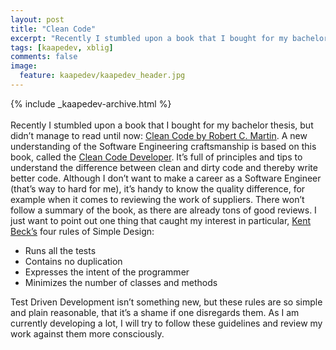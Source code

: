 ```yaml
---
layout: post
title: "Clean Code"
excerpt: "Recently I stumbled upon a book that I bought for my bachelor thesis, but didn’t manage to read until now: Clean Code by Robert C. Martin"
tags: [kaapedev, xblig]
comments: false
image:
  feature: kaapedev/kaapedev_header.jpg
---
```


{% include _kaapedev-archive.html %}
<br/><br/>
Recently I stumbled upon a book that I bought for my bachelor thesis, but didn’t manage to read until now: [Clean Code by Robert C. Martin](http://www.amazon.com/Clean-Code-Handbook-Software-Craftsmanship/dp/0132350882). A new understanding of the Software Engineering craftsmanship is based on this book, called the [Clean Code Developer](http://www.clean-code-developer.de). It’s full of principles and tips to understand the difference between clean and dirty code and thereby write better code. Although I don’t want to make a career as a Software Engineer (that’s way to hard for me), it’s handy to know the quality difference, for example when it comes to reviewing the work of suppliers. There won’t follow a summary of the book, as there are already tons of good reviews. I just want to point out one thing that caught my interest in particular, [Kent Beck’s](http://en.wikipedia.org/wiki/Kent_Beck) four rules of Simple Design:

* Runs all the tests
* Contains no duplication
* Expresses the intent of the programmer
* Minimizes the number of classes and methods

Test Driven Development isn’t something new, but these rules are so simple and plain reasonable, that it’s a shame if one disregards them. As I am currently developing a lot, I will try to follow these guidelines and review my work against them more consciously.